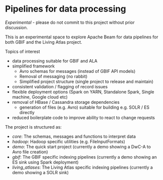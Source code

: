 # Pipelines for data processing

_Experimental_ - please do not commit to this project without prior discussion.

This is an experimental space to explore Apache Beam for data pipelines for both GBIF and the Living Atlas project.

Topics of interest
 - data processing suitable for GBIF and ALA
 - simplified framework 
    - Avro schemas for messages (instead of GBIF API models)
    - Removal of messaging (no rabbit)
    - Simplified project structure (single project to release and maintain)    
 - consistent validation / flagging of record issues
 - flexible deployment options (Spark on YARN, Standalone Spark, Single machine, Google cloud etc)    
 - removal of HBase / Cassandra storage dependencies
    - generation of files (e.g. Avro) suitable for building e.g. SOLR / ES directly 
 - reduced boilerplate code to improve ability to react to change requests
  
The project is structured as:

- _core_: The schemas, messages and functions to interpret data
- _hadoop_: Hadoop specific utilities (e.g. FileInputFormats)
- _demo_: The quick start project (currently a demo showing a DwC-A to Avro file creation)
- _gbif_: The GBIF specific indexing pipelines (currently a demo showing an ES sink using Spark deployment)
- _living_atlases_: The Living Atlas specific indexing pipelines (currently a demo showing a SOLR sink)

